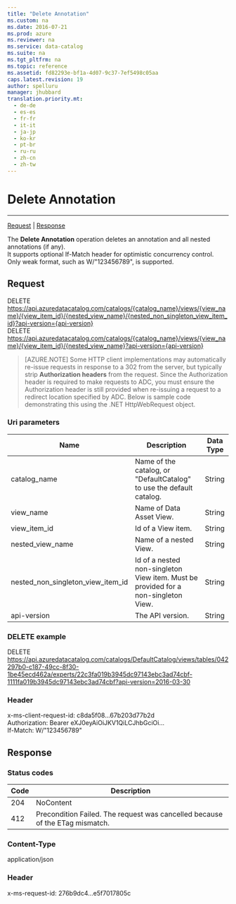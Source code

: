 ```yaml
---
title: "Delete Annotation"
ms.custom: na
ms.date: 2016-07-21
ms.prod: azure
ms.reviewer: na
ms.service: data-catalog
ms.suite: na
ms.tgt_pltfrm: na
ms.topic: reference
ms.assetid: fd82293e-bf1a-4d07-9c37-7ef5498c05aa
caps.latest.revision: 19
author: spelluru
manager: jhubbard
translation.priority.mt: 
  - de-de
  - es-es
  - fr-fr
  - it-it
  - ja-jp
  - ko-kr
  - pt-br
  - ru-ru
  - zh-cn
  - zh-tw
---
```

# Delete Annotation
---  
[Request](#request) | [Response](#response)  
<a name="top"/>  
  
The **Delete Annotation** operation deletes an annotation and all nested annotations (if any).  
It supports optional If-Match header for optimistic concurrency control. Only weak format, such as W/"123456789", is supported.  
<a name="request"/>  
## Request  
DELETE https://api.azuredatacatalog.com/catalogs/{catalog_name}/views/{view_name}/{view_item_id}/{nested_view_name}/{nested_non_singleton_view_item_id}?api-version={api-version}  
DELETE https://api.azuredatacatalog.com/catalogs/{catalog_name}/views/{view_name}/{view_item_id}/{nested_view_name}?api-version={api-version}  
  
> [AZURE.NOTE] Some HTTP client implementations may automatically re-issue requests in response to a 302 from the server, but typically strip **Authorization headers** from the request. Since the Authorization header is required to make requests to ADC, you must ensure the Authorization header is still provided when re-issuing a request to a redirect location specified by ADC. Below is sample code demonstrating this using the .NET HttpWebRequest object.  
  
### Uri parameters  
|Name|Description|Data Type  
|-|-|-  
|catalog_name|Name of the catalog, or "DefaultCatalog" to use the default catalog.|String  
|view_name|Name of Data Asset View.|String  
|view_item_id|Id of a View item.|String  
|nested_view_name|Name of a nested View.|String  
|nested_non_singleton_view_item_id|Id of a nested non-singleton View item. Must be provided for a non-singleton View.|String  
|api-version|The API version.|String  
  
### DELETE example  
DELETE https://api.azuredatacatalog.com/catalogs/DefaultCatalog/views/tables/042297b0-c187-49cc-8f30-1be45ecd462a/experts/22c3fa019b3945dc97143ebc3ad74cbf-1111fa019b3945dc97143ebc3ad74cbf?api-version=2016-03-30  
### Header  
x-ms-client-request-id:   c8da5f08…67b203d77b2d  
Authorization:  Bearer eXJ0eyAiOiJKV1QiLCJhbGciOi...  
If-Match: W/"123456789"  
<a name="response"/>  
## Response  
### Status codes  
|Code|Description  
|-|-  
|204|NoContent  
|412|Precondition Failed. The request was cancelled because of the ETag mismatch.  
  
### Content-Type  
application/json  
### Header  
x-ms-request-id: 276b9dc4…e5f7017805c  
  
